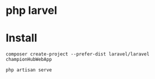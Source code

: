 # php larvel

# Install
```
composer create-project --prefer-dist laravel/laravel championHubWebApp

php artisan serve
```

